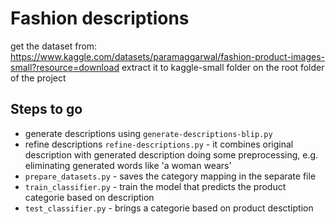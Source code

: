 # Fashion descriptions

get the dataset from:
https://www.kaggle.com/datasets/paramaggarwal/fashion-product-images-small?resource=download
extract it to kaggle-small folder on the root folder of the project

## Steps to go
 - generate descriptions using `generate-descriptions-blip.py`
 - refine descriptions `refine-descriptions.py` - it combines original description with generated description doing some preprocessing, e.g. eliminating generated words like 'a woman wears' 
 - `prepare_datasets.py` - saves the category mapping in the separate file
 - `train_classifier.py` - train the model that predicts the product categorie based on description
 - `test_classifier.py` - brings a categorie based on product desctiption